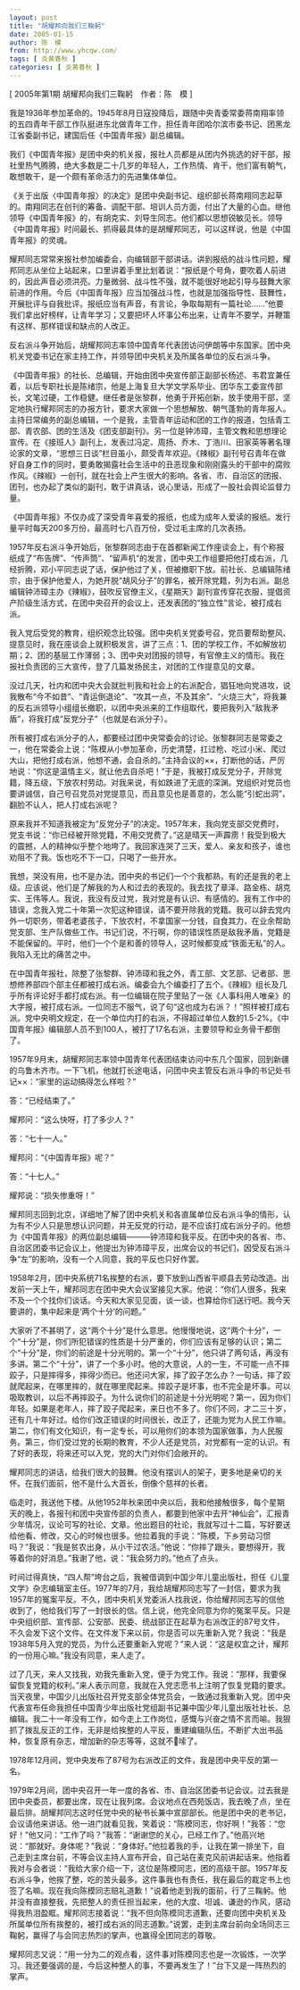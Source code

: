 ```yaml
---
layout: post
title: "胡耀邦向我们三鞠躬"
date: 2005-01-15
author: 陈　模
from: http://www.yhcqw.com/
tags: [ 炎黄春秋 ]
categories: [ 炎黄春秋 ]
---
```



[ 2005年第1期 胡耀邦向我们三鞠躬　作者：陈　模 ]


我是1936年参加革命的。1945年8月日寇投降后，跟随中央青委常委蒋南翔率领的五四青年干部工作队挺进东北做青年工作，担任青年团哈尔滨市委书记、团黑龙江省委副书记，建国后任《中国青年报》副总编辑。


我们《中国青年报》是团中央的机关报，报社人员都是从团内外挑选的好干部，报社里热气腾腾，绝大多数是二十几岁的年轻人，工作热情、肯干，他们富有朝气，敢想敢干，是一个颇有革命活力的先进集体单位。


《关于出版〈中国青年报〉的决定》是团中央副书记、组织部长蒋南翔同志起草的。南翔同志在创刊的筹备、调配干部、培训人员方面，付出了大量的心血。继他领导《中国青年报》的，有胡克实、刘导生同志。他们都以思想锐敏见长。领导《中国青年报》时间最长、抓得最具体的是胡耀邦同志，可以这样说，他是《中国青年报》的灵魂。


耀邦同志常常来报社参加编委会，向编辑部干部讲话。讲到报纸的战斗性问题，耀邦同志从坐位上站起来，口里讲着手里比划着说：“报纸是个号角，要吹着人前进的，因此声音必须洪亮。力量微弱、战斗性不强，就不能很好地起引导与鼓舞大家前进的作用。今后《中国青年报》应当加强战斗性，也就是加强指导性、鼓舞性，开展批评与自我批评。报纸应当有声音，有言论，争取每期有一篇社论……”他要我们拿出好榜样，让青年学习；又要把坏人坏事公布出来，让青年不要学，并鞭策有这样、那样错误和缺点的人改正。

反右派斗争开始后，胡耀邦同志率领中国青年代表团访问伊朗等中东国家。团中央机关党委书记在家主持工作，并领导团中央机关及所属各单位的反右派斗争。


《中国青年报》的社长、总编辑，开始由团中央宣传部正副部长杨述、韦君宜兼任着，以后专职社长是陈绪宗，他是上海复旦大学文学系毕业、团华东工委宣传部长，文笔过硬，工作稳健。继任者是张黎群，他勇于开拓创新，放手使用干部，坚定地执行耀邦同志的办报方针，要求大家做一个思想解放、朝气蓬勃的青年报人。主持日常编务的副总编辑，一个是我，主管青年运动和团的工作的报道，包括青工部、青农部、团的生活及《团支部副刊》。另一位是钟沛璋，主管文教和思想理论宣传。在《接班人》副刊上，发表过冯定、周扬、乔木、丁浩川、田家英等著名理论家的文章，“思想三日谈”栏目虽小，颇受青年欢迎。《辣椒》副刊号召青年在做好自身工作的同时，要勇敢揭露社会生活中的丑恶现象和刚刚露头的干部中的腐败作风。《辣椒》一创刊，就在社会上产生很大的影响。各省、市、自治区的团报、团刊，也办起了类似的副刊，敢于讲真话，说心里话，形成了一股社会舆论监督力量。

《中国青年报》不仅办成了深受青年喜爱的报纸，也成为成年人爱读的报纸。发行量平时每天200多万份，最高时七八百万份，受过毛主席的几次表扬。


1957年反右派斗争开始后，张黎群同志由于在首都新闻工作座谈会上，有个称报纸成了“布告牌”、“传声筒”、“留声机”的发言，团中央工作组要把他打成右派，几经折腾，邓小平同志说了话，保护他过了关，但被撤职下放。前社长、总编辑陈绪宗，由于保护他爱人，为她开脱“胡风分子”的罪名，被开除党籍，列为右派。副总编辑钟沛璋主办《辣椒》，鼓吹反官僚主义，《星期天》副刊宣传穿花衣服，提倡资产阶级生活方式，在团中央召开的会议上，还发表团的“独立性”言论，被打成右派。


我入党后受党的教育，组织观念比较强。团中央机关党委号召，党员要帮助整风、提意见时，我在座谈会上就积极发言，讲了三点：1、团的学校工作，不如解放初期；2、团的基层工作薄弱；3、团中央对团报的领导，有官僚主义的情形。我在报社负责团的三大宣传，登了几篇发扬民主，对团的工作提意见的文章。


没过几天，社内和团中央大会就批判我和社会上的右派配合，猖狂地向党进攻，说我散布“今不如昔”、“青运倒退论”、“攻其一点，不及其余”、“火烧三大”，将我兼的反右派领导小组组长撤职，以团中央派来的工作组取代，要把我列入“敌我矛盾”，将我打成“反党分子”（也就是右派分子）。


所有被打成右派分子的人，都要经过团中央常委会的讨论。张黎群同志是常委之一，他在常委会上说：“陈模从小参加革命，历史清楚，扛过枪、吃过小米、爬过大山，把他打成右派，他想不通，会自杀的。”主持会议的××，打断他的话，严厉地说：“你这是温情主义，就让他去自杀吧！”于是，我被打成反党分子，开除党籍，降五级，下放农村劳动。对我来说，有如跌进了无底的深渊。党组织对党员也要讲诚信，自己号召党员对党提意见，而且意见也是善意的，怎么能“引蛇出洞”，翻脸不认人，把人打成右派呢？


原来我并不知道我被定为“反党分子”的决定。1957年末，我向党支部交党费时，党支书说：“你已经被开除党籍，不用交党费了。”这是晴天一声霹雳！我受到极大的震撼，人的精神似乎整个地垮了。我回家连哭了三天，爱人、亲友和孩子，谁也劝阻不了我。饭也吃不下一口，只喝了一些开水。


我想，哭没有用，也不是办法。团中央的书记们一个个我都熟，有的还是我的老上级。应该说，他们是了解我的为人和过去的表现的。我去找了章泽、路金栋、胡克实、王伟等人。我说，我没有反过党，我对党是有认识、有感情的。我有工作中的错误，念我入党二十年第一次犯这种错误，请不要开除我的党籍。我可以辞去党内外一切职务，带着老婆孩子，下放农村，不拿国家一分钱，自食其力，在业余帮助党支部、生产队做些工作。书记们说，不行啊，你的错误性质是敌我矛盾，党籍是不能保留的。平时，他们一个个是和善的领导人，这时候都变成“铁面无私”的人。我陷入无比的痛苦之中。


在中国青年报社，除整了张黎群、钟沛璋和我之外，青工部、文艺部、记者部、思想修养部四个部主任都被打成右派。编委会九个编委打了五个。《辣椒》组长及几乎所有评论好手都打成右派。有一位编辑在院子里贴了一张《人事科用人唯亲》的大字报，被打成右派。一位同志不服气，说了句“这也成为右派？！”照样被打成右派。党中央明文规定，在一个单位内打的右派，不得超过单位人数的1.5-2%。《中国青年报》编辑部人员不到100人，被打了17名右派，主要领导和业务骨干都倒了。


1957年9月末，胡耀邦同志率领中国青年代表团结束访问中东几个国家，回到新疆的乌鲁木齐市。一下飞机，他就打长途电话，问团中央主管反右派斗争的书记处书记××：“家里的运动搞得怎么样啦？”

答：“已经结束了。”

耀邦问：“这么快呀，打了多少人？”

答：“七十一人。”

耀邦问：“《中国青年报》呢？”

答：“十七人。”

耀邦说：“损失惨重呀！”


耀邦同志回到北京，详细地了解了团中央机关和各直属单位反右派斗争的情形，认为有不少人只是思想认识问题，并无反党的行动，是不应该打成右派分子的。他想为《中国青年报》的两位副总编辑———钟沛璋和我平反。在团中央的各省、市、自治区团委书记会议上，他提出为钟沛璋平反，出席会议的书记们，因受反右派斗争“左”的影响，没有一个人同意，我的平反也只好作罢。


1958年2月，团中央系统71名挨整的右派，要下放到山西省平顺县去劳动改造。出发前一天上午，耀邦同志在团中央大会议室接见大家。他说：“你们人很多，我来不及一个个找你们谈话。今天和大家见见面，谈一谈，也算给你们送行吧。我今天要讲的，集中起来是‘两个十分’的问题。”


大家听了不甚明了，这“两个十分”是什么意思。他慢慢地说，这“两个十分”，一个“十分”是，你们所犯错误的性质是十分严重的，你们应该有足够的认识；第二个“十分”是，你们的前途是十分光明的。第一个“十分”，他只讲了两句话，再没有多讲。第二个“十分”，讲了一个多小时。他的大意说，人的一生，不可能一点不摔跤子，只是摔得多，摔得少而已。他还问大家，摔了跤子怎么办？一句话，摔了跤就爬起来，在哪里摔的，就在哪里爬起来。摔跤子是坏事，也不完全是坏事。可以吸取教训，以后不再摔跤子。为什么说你们的前途是十分光明呢？第一，因为你们年轻。如果是老年人，摔了跤子爬起来，来日也不多了。你们不同，才二三十岁，还有几十年好过。给你们改正错误的时间很长，改正了，还能为党为人民工作嘛。第二，你们有文化知识，有一定专长，可以用你们的本领为国家做事，为人民服务。第三，你们受过党的长期的教育，不少人还是党员，对党都有一定的认识。有了好的表现，将来还可以入党，党的大门对你们会敞开的。

耀邦同志的讲话，给我们很大的鼓舞。他没有摆训人的架子，更多地是亲切的关怀。在我们面前，他不是什么大首长，倒像个慈祥的长者。


临走时，我送他下楼。从他1952年秋来团中央以后，我和他接触很多，每个星期天的晚上，各报刊和团中央宣传部的负责人，都要到他家中去开“神仙会”，汇报青少年情况，议论可写的社论、文章。他出题目的社论，我就写过十二篇，写好要送给他看、修改，交心的时候也很多。他拉着我的手说：“陈模，下乡劳动习惯吗？”我说：“我是贫农出身，从小干过农活。”他说：“你摔了跟头，要想得开，我等着你的好消息。”我谢了他，说：“我会努力的。”他点了点头。


时间过得真快，“四人帮”垮台之后，我被借调到中国少年儿童出版社，担任《儿童文学》杂志编辑室主任。1977年的7月，我给胡耀邦同志写了一封信，要求为我1957年的冤案平反。不久，团中央机关党委派人找我说，你给耀邦同志写的信他收到了，他给我们写了一封很长的信。信上说，他完全同意为你的冤案平反。只是中央组织部、宣传部、公安部、民委、统战部正在起草为右派改正的87号文件，不久会发下这个文件。在文件发下来以前，你是否可以先重新入党？我说：“我是1938年5月入党的党员，为什么还要重新入党呢？”来人说：“这是权宜之计，耀邦的一份用心嘛。”我没有同意，来人走了。


过了几天，来人又找我，劝我先重新入党，便于为党工作。我说：“那样，我要保留恢复党籍的权利。”来人表示同意，我就在入党志愿书上注明了恢复党籍的要求。当天夜里，中国少儿出版社召开党支部全体党员会，一致通过我重新入党。团中央代表宣布任命我担任中国青少年出版社党组副书记兼中国少年儿童出版社社长、总编辑。我二十一年没有工作，如今走上工作岗位，感慨与兴奋之情不言而喻。我狠抓了拨乱反正的工作，无非是给挨整的人平反，重建编辑队伍，不断扩大出书品种，恢复原有杂志，增加新的杂志等等，这就不嗦了。

1978年12月间，党中央发布了87号为右派改正的文件，我是团中央平反的第一名。


1979年2月间，团中央召开一年一度的各省、市、自治区团委书记会议。过去我是团中央委员，都要出席，现在让我列席。会议地点在西苑饭店，我去晚了点，坐在最后排。胡耀邦同志这时任党中央的秘书长兼中宣部部长。他是团中央的老书记，会议请他来讲话。他一进门就看见我，笑着说：“陈模同志，你好啊！”我答：“您好！”他又问：“工作了吗？”我答：“谢谢您的关心，已经工作了。”他高兴地说：“那就好。身体呢？”我说：“身体好。”他拉着我的手，让我在第一排坐下，自己走到主席台前，不等会议主持人宣布开会，自己站在麦克风前讲起话来。他指着我对与会者说：“我给大家介绍一下，这位是陈模同志，团的高级干部。1957年反右派斗争，他挨了整，吃的苦头最多。这件事我也有责任，我在最后的裁定书上也签了名嘛。现在我向陈模同志赔礼道歉！”说着他走到我的面前，行了三鞠躬。他并没有直接整我，先把整人的责任担当起来，他的大度、坦诚、谦逊的作风，感动得我热泪盈眶。耀邦同志接着说：“我不但向陈模同志道歉，还要向团中央机关及所属单位所有挨整的，被打成右派的同志道歉。”说罢，走到主席台前向全场同志三鞠躬，赢得了与会同志热烈的掌声，也赢得全团同志的尊敬。

耀邦同志又说：“用一分为二的观点看，这件事对陈模同志也是一次锻炼，一次学习。我还要强调的是，今后这种整人的事，不要再发生了！”台下又是一阵热烈的掌声。


